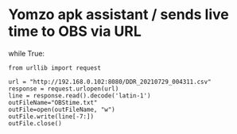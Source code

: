 # Yomzo apk assistant / sends live time to OBS via URL


while True:

    from urllib import request

    url = "http://192.168.0.102:8080/DDR_20210729_004311.csv"
    response = request.urlopen(url)
    line = response.read().decode('latin-1')
    outFileName="OBStime.txt"
    outFile=open(outFileName, "w")
    outFile.write(line[-7:])
    outFile.close()
